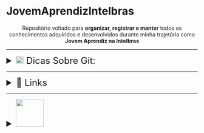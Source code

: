 # JovemAprendizIntelbras

<div id='top' align='center'>
	<p>Repositório voltado para <b>organizar, registrar e manter</b> todos os conhecimentos adquiridos e desenvolvidos durante minha trajetória como <b>Jovem Aprendiz na Intelbras</b></p>
</div>

---

<div id='git'>
	<details>
		<summary style=
		'font-size:x-large'>
		<img src='https://git-scm.com/images/logos/downloads/Git-Icon-1788C.svg' width=20px> Dicas Sobre Git:</summary>
		<div>
			<h3>📥 Importando um repositório</h3>
			<hr>
			<ol>
				<i>
				<li><b>git clone</b><br><pre>cria um clone do projeto (repositório) em nossa máquina local</pre>
				<li><b>git add '{arquivos}'</b><br><pre>realiza a inclusão ou modificação dos arquivos no diretório local, preparando ele para ser entregue ao servidor remoto</pre>
				<li><b>git commit -m '{mensagem}'</b> <pre> confirma e salva as alterações para preparar para o envio</pre>
				<li><b>git push</b><br><pre>envia ao repositório remoto Git (sobe as alterações ao repositorio no GitHub)</pre>
				</i>
			</ol>
			<br>
			<h3>❗ Alguns comandos adicionais, mas importantes</h3>
			<hr>
			<p>
				<i>
				▪ <b>git add .</b><pre>seleciona todos os arquivos locais </pre>
				▪ <b>git push origin '{branch}'</b><pre>especifica a branch na qual receberá o push</pre>
				▪ <b>git remote add origin '{link repositorio}'</b><pre>é usado para adicionar um repositório remoto como uma referência em seu repositório local. Ele define a conexão entre o seu repositório local e o repositório remoto, permitindo que você envie e receba alterações entre os dois</pre>
				▪ <b>git branch</b><pre>realizar operações com branches (criar, listar, renomear ou excluir) link: https://blog.betrybe.com/git/git-branch/#1</pre>
				▪ <b>git checkout</b><pre>alterar a branch ou restaurar arquivos (da pra usar o 'git checkout -b {nome branch}' para criar e já entrar nessa nova branch (ramificação) criada). 
link: https://blog.betrybe.com/git/git-checkout/#1</pre>
				▪ <b>git status</b><pre>dá todas as informações necessárias sobre a branch atual</pre>
				▪ <b>git reset</b><pre>desfaz alterações (commits)</pre>
				▪ <b>git rm</b><pre>remove arquivos</pre>
				▪ <b>git mv</b><pre>move arquivos</pre>
				▪ <b>git pull</b>
				<pre>
- Busca e baixa o último conteudo salvo e atualizado do repositorio remoto
- É usado para trazer as atualizações mais recentes de um repositório remoto para o seu repositório local. 
- O git pull é usado quando você já tem um repositório local e deseja sincronizá-lo com o repositório remoto, obtendo as últimas alterações.</pre>
				</i>
			</p>
			<hr>
			<h4>📘 Exemplo:</h4>
			<pre>
- create a new repository on the command line
🔸 git init
🔸 git add README.md
🔸 git commit -m "first commit"
🔸 git branch -M main
🔸 git remote add origin https://github.com/LucasSGonza/testezin.git
🔸 git push -u origin main
<hr>
- push an existing repository from the command line
🔸 git remote add origin https://github.com/LucasSGonza/testezin.git
🔸 git branch -M main
🔸 git push -u origin main</pre>
		</div>
	</details>
</div>

---

<div id='links'>
	<details>
		<summary style='font-size:x-large'>🔗 Links</summary>
		<h4>🌎Links Gerais</h4>
		<pre>
➡ <a>https://gitfichas.com/</a><br>
➡ <a>https://comandosgit.github.io/</a><br>
➡ <a>https://www.freecodecamp.org/portuguese/news/10-comandos-do-git-que-todo-desenvolvedor-deveria-conhecer/</a><br>
➡ <a>https://medium.com/@rafaelpiresvb/programação-reativa-com-reactivex-no-swift-e-kotlin-71e8a78fe07f</a><br>
➡ <a>https://replit.com/@LucasSGonza</a><br>
➡ <a>https://updatedcode.wordpress.com/2016/06/13/3-swift-colecoes-e-tuplas/</a><br>
➡ <a>https://www.hackingwithswift.com/example-code/system/how-do-you-read-from-the-command-line</a><br>
➡ <a>https://www.youtube.com/playlist?list=PLJ0AcghBBWShgIH122uw7H9T9-NIaFpP-</a><br>
➡ <a>https://www.youtube.com/watch?v=EFYdfF9r6cM</a><br>
➡ <a>https://www.codecademy.com/learn/learn-swift/modules/learn-swift-hello-world/cheatsheet</a><br>
➡ <a>https://www.codingame.com/playgrounds/66493/swift---variaveis-tipos-tuplas-enumeracoes-e-operadores</a><br>
➡ <a>https://macmagazine.com.br/sobre/quaddro-macmagazine/</a><br>
➡ <a>https://tiagoaguiar.co/xcode-shortcuts-teclas-de-atalho#:~:text=cmd%20%2B%20%5B%20%3A%3A%20unindent&text=Um%20bom%20desenvolvedor%20de%20software,atalho%20dentro%20do%20seu%20Xcode</a><br>
➡ <a>https://www.tutorialspoint.com/swift-program-to-get-input-from-the-user#</a><br>
➡ <a>https://www.codecademy.com/learn/learn-swift/modules/learn-swift-hello-world/cheatsheet</a>
  		</pre>
		<h4>📱 Desenvolvimento Mobile<h4>
		<pre>
➡ <a>https://www.alura.com.br/artigos/ios-swift-diferencas-construcao-layouts-storyboard-xib-view-code?gclid=CjwKCAjwp6CkBhB_EiwAlQVyxTN_Ww64Fd-mqoph6pqmOBo-G1BNj3CfPyQqXxegOwGjbAr8yUsJPBoCj5kQAvD_BwE</a><br>
➡ <a>https://medium.com/good-morning-swift/ios-view-controller-life-cycle-2a0f02e74ff5</a><br>
➡ <a>https://caiocnoronha.medium.com/como-passar-entre-p%C3%A1ginas-no-xcode-f7613820d912</a><br>
➡ <a>https://www.youtube.com/watch?v=XzyF36Wun3U</a><br>
➡ <a>https://www.youtube.com/watch?v=DxCydBmOqXU</a><br>
➡ <a>https://www.youtube.com/watch?v=09TeUXjzpKs</a><br></pre>
	</details>
</div>

---

<div id='swift'>
	<details>
		<summary style='font-size:x-large'>
		<img src='https://img.shields.io/badge/Swift-FA7343?style=flat&logo=swift&logoColor=white' width='73px'></summary><br>
		<div id="caracteristicaslinguagem">
			<details>
			<summary style='font-size:medium'>📚 Características da Linguagem</summary>
			<pre>
🔸 Tipagem --> tipo da variável é definido baseado no 1º valor que ela receber. Uma vez definido o tipo, este não poderá ser modificado<br>
🔸 ' ; ' é opcional<br>
🔸 "Xcode" --> IDE oficial desenvolvida pela apple para desenvolvimento de SWIFT<br>
🔸 Uso do ' _ '<pre>
usar ‘ _ ‘ (underline) significa que o valor não é necessário ser citado. Exemplo: <br>
* for _ in 0…2 { print(‘Ola Mundo’) } —> irá simplesmente realizar o código do loop 3x
* func calcMedia (_ nota1: Double, _ nota2: Double ) { //codigo } <br>
--> nesse caso, por padrao as funções em swift utilizam de ‘label’ (tag identificador) para cada parâmetro, ou seja, utlizando o ‘ _ ‘,vc retira a necessidade de, quando for chamar a função, ter que colocar as labels, no caso os nomes utilizados, no exemplo citado sendo nota1, nota2
</pre>
🔸 Programando com 'Opcionais': deve-se tomar cuidado ❗<pre>
‘ ?? ‘ —> utiliza-se quando a variável é do tipo opcional, dessa forma, após as ??, coloca-se um valor padrão para a mesma.<br>
This operator is generally used to provide a default value when an expression or variable produces an optional result. for ex:<br>
<i>let i: Int? = 5
let j: Int? = nil
let value1 = i ?? 9 //value1 will be 5 non-optional
let value2 = j ?? 9 //value2 will be 9 non-optional</i><br>
You can chain multiple of these operators as such:
<i>let value3 = j ?? i ?? 9 //value3 will be 5 non-optional</i></pre>
🔸 Concatenação<pre>
print (“Média: “, media) --> usar + da erro. O “+” iria concatenar apenas se tudo fosse String.<br>
Dica: utilizamos “\(valor)” para inserirmos o valor de uma variável ou constante dentro de uma string (Interpolação).
</pre></pre>
			</details>
			<hr>
			<details id='adentrandologica'>
				<summary style='font-size:medium'>♟ Adentrando na Lógica</summary>
				<h4>🎲 Tipos de dados</h4>
				<pre>
🔸 Int		🔸 Double			🔸 Float
🔸 String	🔸 Character (char)		🔸 Bool (boolean)
🔹 Array	🔹 Dictionary			🔹 Set
🔹 Enum		🔹 Tuple			❔ Optional
💥 Class	💥 Struct			💥 Protocol
💫 Any
...</pre>
				<h4>💾 Tipos de declaração geral</h4>
				<pre>
* let num; —> num = 1
* let num = 1;
* let num: Int = 1; </pre>
				<h4>💱 Conversão de dados <i>(type casting)</i></h4>
				<pre>
Como foi citado anteriormente nas <a href=#caracteristicaslinguagem>'Características da linguagem'</a>, uma vez declarado o tipo da variável, não é mais possível trocar seu tipo. Contudo, ainda pode ser feita uma 'adaptação':<br>
Sintaxe 1: tipoDado(variável);
Ex:
Let x = 10;
Let name = String(x)
print(name) —> “10”</pre>
🔸 Existe ainda alguns operadores muito utilizados quando o assunto é tipagem:
<pre>🔹 2 operadores => IS , AS (relativamente intuitivos)<br>
🍺 IS --> funciona como um if, no caso como se fosse uma afirmação, que retornará um booleano. Ex:<pre>
nota is Double //true
nome is Int //false</pre>
🍷 AS --> funciona como uma atribuição (como em SQL), no caso indicando um tipo para a variável/objeto caso este não esteja explícito. É utilizado juntamente dos operadores '!' e '?', assim como nas opcionais. Ex:<pre>
//forçar o desempacotamento (usado quando se tem certeza do tipo da variável)
nome as! String<br>
//tentará mudar o tipo para String, mas retornará nil caso não consiga
email as? String</pre>
</pre>
				<h4>🎮 Operadores Lógicos</h4>
				<pre>No geral, igual as outras linguagens (<,>,//, ==, !=, !, +=, -=, …, &&, ||)
link:
<a>https://docs.swift.org/swift-book/documentation/the-swift-programming-language/basicoperators/</a>
</pre>
				<h4>❓ Operadores Condicionais</h4>
				<pre>
If, if/else, else if, switch --> igual as outras linguagens
Operador ternário: sintaxe --> expressão ? valor-seTrue : valor-seFalse;
				</pre>
				<h4>🗣 Comentários</h4>
				<pre>Igual Java --> // ou /* */</pre>
				<h4>😀 Tuplas</h4>
				<pre>
🔸 Sintaxe padrão => let numbers = (1,2,3)
🔸 Funciona semelhante como uma matriz em Java (uma ‘variável’ ou um espaço de memória que agrupa vários valores, podendo ser de tipos distintos ou não)
🔸 Sintaxe de criação com a mesma lógica das variáveis (pode definir o tipo explicitamente ou não)
🔸 Caso for definir o tipo, precisa ser para cada item da tupla (oq talvez não seja tão produtivo), visto que cada item é “único” (a tupla serve simplesmente para armazenar)
🔸 Pode ser inicializado vazia
🔸 Por padrão, cada item da tupla pode ser acessado pelo seu índice, mas é possível atribuir ‘nomes’ para cada item (somente se o tipo não estiver declarado)=> let coords = (lat: 22.1, lng: 27.6)
				</pre>
				<h4>🤠 Array</h4>
				<pre>
🔸 Sintaxe padrão => let numbers = [1,2,3]
🔸 Possuí a sintaxe de criação de uma matriz em Java (utilizando colchetes) e compartilha da característica de conter apenas valores de um MESMO TIPO. Nesse sentido, caso queira definir o tipo de dado da Array durante a criação dela, basta definir somente uma vez, diferentemente da Tupla, que caso for definir o tipo, precisa ser para cada valor contido nela.
🔸 Pode ser inicializado vazia
🔸 Alguns métodos usuais (alguns funcionam para tuplas tbm):
➡ append() -> adiciona na Array
➡ removeAll() -> auto-explicativo
➡ isEmpty -> auto-explicative
➡ count -> verifica tamanho da lista (igual o lenght ou size)
➡ contais() -> verifica na Array se existe o elemento indicado no parâmetro
➡ first -> access o primeiro elemento da Array
➡ insert(‘item’, at: ‘índice’) -> insere um elemento no índice indicado
➡ remove(at: ‘indice’) -> remove o item da Array no índice indicado
➡ removeLast() -> auto-explicativo mas remove o ultimo item da Array
➡ swapAt(0,1) -> meio auto-explicativo mas ele troca os elementos de posição (vc indica quais serão trocados)
				</pre>
				<h4>📒 Dictionary</h4>
				<label>Link:
				<a>https://www.codecademy.com/learn/learn-swift/modules/learn-swift-dictionaries/cheatsheet</a>
				<pre>
🔸 Funciona muito semelhante a uma Array, mas utiliza do conceito de chave-valor (key-value), semelhante a um JSON
🔸 É necessário definir na criação o tipo da chave e do valor
🔸 Possuí métodos da mesma forma que Array, possuindo alguns métodos até idênticos, mas no geral os métodos realmente “são os mesmos” que na Array, mas atualizados para a sintaxe do dictionary.
🔸 Os retornos dos valores sempre são como Opcionais
🔸 Usos gerais:<pre>
◽ Sintaxe de criação:
var products: [tipoChave : tipoValor] = [ : ] —> iniciando vazia<br>
◽ CRUD valores (sempre atento ao tipo da chave e do valor):<br>
🟣CREATE ja na criação do dicionario  —>
var products: [Int : String] = [1 : “Fone de ouvido”]<br>
🟣CREATE/UPDATE normal —>
products[1] = “Fone de ouvido”<br>
🟣MÉTODO CREATE/UPDATE —> 
dictionary.updateValue(valor, forKey: chave) —> add or update a key-value<br>
🔵DELETE meio estranho —> 
products[0] = nil —> nil significa a ausência de valor<br>
🔵 MÉTODO DELETE mais legal —> 
removeValue(forKey: 0) = a partir da chave informada, remove o item<br>
🟡 READ de chave —>
for key in products.key { print(key) }<br>
🟡 READ de valor —>
for val in products.values { print(val) }<br>
🟡 READ key-value —>
for (key, value) in products { print (“chave: \(key), valor: \(valor)” }</pre>
</pre>
			<h4>🙂 Sets</h4>
			<pre>
🔸 Semelhante a um Array, mas não permite itens repetidos
🔸 Igualmente a Array, permite apenas 1 tipo (coleção de dados únicos de mesmo tipo)
🔸 Sintaxe padrao —> var newSet: Set<tipo> = [ ]
🔸 Sua utilização me parece mais específica do que em relação aos demais tipos de dados, além de talvez necessitar de um maior contexto para utilizá-la. Ex:
<pre>
//simulando a Mega-sena<br>
var numbers = 6
var result: Set<Int> = [ ]<br>
while (numbers > 0) {
	//método que gera numeros aleatorios a partir do range definido
	let generated = Int.random (in: 1…60)<br>
	//só irá inserir no Set se o número gerado não for repetido
	let res = result.insert(generated)<br>
	if (res.inserted) {
		numbers--
	}
}</pre></pre>
			<h4>🧶 Laços de Repetição</h4>
			<pre>
🔹While:<pre>
➡ sintaxe padrão, igual em Java e JS (verifica a condição, dps executa o bloco de código)
➡ Repeat/while => igual o do/while (execute o bloco de código, dps verifica a condição)
➡ Sequências (ranges) => controlam o for<br>
ex:
let range = 0…5 // inclusive (incluí tudo)
let r = 0..<5 // exclusive (não incluí o limite)</pre>
🔹 for-in:
<pre>
➡ Sintaxe 1:
◽ for i in x...y { }
◽ i --> variável padrão, é imutável (let)
◽ O for em swift utiliza bem da questão dos parâmetros genéricos, ent a variável 'i'é somente uma opção para tal.<br>
◽ é possível utilizar da cláusula ‘where’ para colocar uma condição no loop. ex:
<pre>
	for i in 1...10 where i % 2 == 0 { print(i) }
</pre>
◽ No geral, o loop for é mais fácil de interpretar traduzindo-o. ex:
<pre>
	let sequencia = 1…5
	for num in sequencia {
		print(num) //exibira todos os itens de ‘sequencia’	
	}
</pre>
-----
➡ Sintaxe 2 (mais padrão):
<pre>
	for item in items {	// Do this	}
</pre>
◽ Nessa sintaxe, deixa mais claro a possibilidade de utilizar do for para iterar uma Array, da mesma forma que um forEach(). A vantagem do for, seria da possibilidade de iterar por uma Array de Array’s, ou seja, cada item da Array a ser iterada é uma outra Array
</pre>
Links:
<a>https://www.programiz.com/swift-programming/for-in-loop</a>
<a>https://www.appypie.com/loops-swift-how-to</a>
<a>https://www.hackingwithswift.com/sixty/4/1/for-loops</a>
</pre>
				<h4>⏸ 'Break' e 'Continue' ▶</h4>
				<pre>
🔸 Break —> utilizado para literalmente quebrar/parar algo, geralmente uma iteração em um loop ou no caso de utilizar de switch/case, por exemplo. Quando utilizado em loops, muito comum ser utilizado dentro de if’s (verificações), para não ser necessário validar tudo de algo (array por ex) quando já satisfez oq era procurado<br>
🔹 Continue —> pula uma iteração e passa para a próxima instrução ou bloco de código.
</pre>
				<h4>👔 Functions</h4>
				<pre>
🔸 Muito semelhante às sintaxe dos métodos em Java e das functions em JavaScript, só muda o prefixo: func nomeFuncao () { }<br>
🔸 Da mesma forma que em Java, os parâmetros precisam de nome + tipo<br>
🔸 Se for utilizar do ‘return’ é necessário definir o tipo do retorno, mesma lógica que em Java, mas o tipo do retorno é definido após os parâmetros, da seguinte forma:
<pre>
func calcMedia (nota1: Double, nota2: Double) -> Double { }
</pre>
🔸 Por padrão, caso for omitido, o return é vazio<br>
🔸 Nos parâmetros, os nomes das ‘variaveis de parâmetro’ funcionam como labels, ou seja, caso não for utilizado um ‘ _ ‘ antes do nome da variavel, na hora de chamar o método e passar os argumentos, seria necessário citar os labels. EX:
<pre>
calcMedia(nota1: 7, nota2: 10)
</pre>
</pre>
				<h4>📜 Closure</h4>
				<a>https://www.programiz.com/swift-programming/closures</a>
				<pre>
🔸 Funciona quase como uma Arroy function em JavaScript, no sentido de que a Closure é uma função resumida. EX:
<pre>
📜 closure:
{ (a: Int, b: Int) -> Int in
   a + b								
}								
</pre>
<pre>
👔 function
func somar (a: Int, b: Int) -> Int {
  	return a + b
}
</pre>
🔸 Características:
- pode ou não receber parâmetros
- não é necessário uma palavra chave para declarar uma closure (como existe nas functions)
- a declaração consiste nas { }
- Sintaxe padrao: { (parametro) -> tipoRetorno in //codigo } 
- o ‘in’ funciona como uma “—>” em JS
- o ’—>’ serve para separar os parâmetros do tipo de retorno 
- Pode ser passada como parâmetro de outras funções (callback function), como em um map por exemplo</pre>
				<h4>❓ Opcionais</h4><pre>
🔸 Uma condição dada aos tipos de varíaveis na qual permite a ausência de valor (nil)
🔸 Resumidademente, permite valores nulos (tipo nulo [nil]) a variáveis , com tipos declarados (String, Int, Double, ...), visto que normalmente isso não seria permitido (ex: atribuir nil a uma variável que espera um valor Int)<br>
🔸 sintaxe -->  <i><b>var variavel: tipoVariavel? , ex: let nota: Int?</b></i><br>
🔸 Como esse tipo de variável permite valores nulos, é necessário fazer algo para que, caso tente acessar um valor nulo, o programa nao dê problema. Para isso, existem 2 respostas padrão:
<pre>
🔹 Definir um valor padrão, caso ainda esteja como nil.Ex:
<pre>var numbers = total ?? 60</pre>Funciona como um if: caso tenha valor, seguirá utilizando o valor normalmente. Caso ainda esteja nil, utiliza o valor padrão<br>
🔹 Forçar um unwrapp na variável
<pre>
▪ usado quando temos certeza de que a variável, mesmo que opcional, terá um valor informado (e não será nil) durante a compilação
▪ utiliza ! ao fim da variável
</pre></pre>
🔸 <b>CUIDADO</b> => caso seja passado um nil e seja usado '!' para forçar, o programa dará fatal error. Para não acontecer este problema, existem maneiras de verificar se realmente é possível forçar um desembrulo da variável:<br>
<b>🌝 if let</b> 
🔹 faz uma verificação if para ver se a variável possuí valor.
🔹 sintaxe --> <pre>
if let product = dict[id] { return product } else { return "nenhum produto encontrado" }</pre>
<b>🌚 guard let</b> 
🔹 muito semelhante ao 'if let' mas realiza as operações em ordem trocada: primeiro verifica o erro, para ent seguir com o sucesso (true)<br>
🔹 sintaxe --><pre> 
guard let product = dict[id] else { return "nenhum produto encontrado" } return product</pre>
🔹 QUANDO USAR --> semelhante ao NOT NULL em SQL, ou seja, geralmente utilizado após verificar se é necessário ou não existir um valor. In fact, esse é um dos motivos para existir esse tipo, visto que serve para tratar, por exemplo, valores nulos vindo de um BD, visto que no BD podem existir campos que permitem serem nulos, fazendo com que em nosso sistema realizassemos a mesma lógica, definindo algumas variáveis como <i>opcionais</i>.<br>
É possível definir mais condições ao utilizar o if let e guard let, utilizando ' , ' EX:<pre>
	if let user = loadUsername(), let password = decryptPassword() {
    	authenticate(user, password)
	}</pre></pre>
				<h4>📖 Enum</h4>
				<label>Link:
				<a>https://www.youtube.com/watch?v=pgHzqTXwkLI&t=6s</a>
				<pre>
🔸 Basicamente é uma lista de itens. Contudo, cada item é um 'case' (o mesmo utilizado em swift), logo, podem ser atribuídos códigos para cada case utilizando um switch (fora da estrutura do enum)<br>
🔸 O tipo do enum não precisa necessariamente ser especificado, além dele poder armazenar valores de qualquer tipo e os tipos destes valores poderem ser diferentes para cada membro do enum (logo, deve-se avaliar se vale a pena limitar o tipo do enum ou de seus case's)<br>
🔹 Life hack: se definir a enum para Int e nos cases não definirmos uma sequencia, os valores serão auto-incrementais. Ex:<pre>
enum Dia: Int { case Domingo = 1, Segunda, Terça, .... } Dia.Segunda.rawValue //2</pre>
🔸 <i>Raw Value</i> => 'método' para pegar o valor do case
🔸 Ao inves do rawValue, pode ser mais adequado utilizar um switch self
🔸 Motivos para utilizar;
◽ Reduzir linhas de códigos ao simplesmente pegar o case e seu rawValue
◽ Definir nomes para variáveis que serão utilizadas várias vezes (agilizando seus acessos), e que possuem valores padrões<br>
🔸 É do tipo 'Reference Type', assim como as 'Class'</pre>
				<h4>🏡Struct</h4>
				<pre>
🔸 Muito semelhante ao conceito de classes de Java e JS, mas é mais simples, visto que o Struct não permite herança, além de existir um 'class' em Swift, ent deve-se tomar cuidado para não misturar os conceitos<br>
🔸 Outra diferença para as classes, é que o Struct trabalha com o tipo VALOR. Nesse sentido, é possível criar apenas uma instância de objeto e dps criar novas variáveis e atribuir o VALOR sendo o primeiro objeto instanciado.<br>
🔸 Em resumo, os objetos do tipo Struct, não são necessariamente únicos, pois podem ser feitas CÓPIAS de um único objeto criado<br>
🔸 Logo, é do tipo 'Value Type', assim como Arrays, Dictionarys, Tuplas<br>
🔹 sintaxe<pre>let player1 = Player()</pre></pre>
				<h4>👑 Class</h4>
				<pre>
🔸 De forma geral, são os mesmos conceitos, técnicas e lógicas de classes das vistas em Java.<br>
🔸 Trabalham com REFERÊNCIA, ou seja, cada instância será um local da memória diferente, portanto deve-se atentar ao modo de como será instanciado um objeto (visto que pode ser feita REFERÊNCIA ao mesmo local de memória). De modo geral, o processo é o seguinte: <pre>
	1. instânciar um objeto (ex: let jogador1 = Jogador())
	2. caso eu queira instanciar um novo objeto da class Jogador, eu devo instanciar novamente um novo objeto, e não tentar fazer o seguinte:<br>
	let jogador2 = jogador1</pre>Nesse caso, tanto jogador1 quanto jogador2 estao fazendo REFERÊNCIA ao mesmo espaço de memória e, portanto, ao mesmo objeto. Logo, qualquer alteração das propriedades desse objeto serão observadas em ambas as variáveis<br>
🔹 sintaxe --> var pessoa : Pessoa = Pessoa()
				</pre>
				<h4>😲Semelhanças e Diferenças entre 'Class' e 'Struct'</h4>
				<label>Link:
				<a>https://www.youtube.com/watch?v=tKSNjg9Cb_g&list=PLZPWdr0WUuJ93mjCDaxLM8ZOi_5BwG7iC&index=6</a>
				<pre>
🔸 Tanto em Struct quanto em Class, deve-se atentar a alguns casos:<pre>
🔹 Caso nao definir um valor inicial para um atributo, deve ser criado um metodo inicializador (construtor)<br>
🔹 Nao pode criar um metodo construtor vazio -> visto que esse conceito acontece quando definimos valores iniciais aos atributos, permitindo que instanciemos um objeto sem ter que definir seus atributos logo de cara<br>
🔹 Se nao quiser criar um metodo construtor, deve-se definir um valor inicial para cada atributo (geralmente é tipo "", 0, ...)</pre>
🔸 Método Inicializador (mesmo conceito do método construtor de Java)<pre>
init (parameters) {
	statements	
}</pre></pre>
				<h4>🔐 Encapsulamento</h4>
				<pre>
🔸 Mesmo conceito de Java, ent serve pra definir os tipos de acesso às classes, propriedades e métodos<br>
Tipos:
🔸 <b>public</b> – Permite acesso a qualquer outro elemento.
🔸 <b>internal</b> – Permite acesso apenas dentro da própria classe e nas classes herdeiras.
🔸 <b>private</b> – Permite acesso apenas dentro da classe na qual foi declarada.<br>
OBS:
🔸 por padrão, o nível de encapsulamento é <i><b>'internal'</b></i>.
🔸 o encapsulamento do Swift funciona apenas se a classe e sua instância estiverem em arquivos separados.</pre>
				<h4>🧐'willSet' e 'didSet'</h4>
				<label>Link:
				<a>https://www.codingem.com/didset-and-willset-in-swift/</a>
				<pre>
🔸 Os observadores 'didSet' e 'willSet' provêm uma maneira de responder corretamente quando uma propriedade tem seu valor definido/alterado. 
🔸 O observador willSet é chamado antes de o valor ser atribuído a uma propriedade
🔸 O observador didSet é chamado depois de uma propriedade ter recebido um valor.
<pre>
🔹 willSet runs a piece of code right before a property changes.
🔹 didSet runs a piece of code right after the property has changed.<br>
var name: String = "Alice" {
    willSet { print("Name will from \(name) to \(newValue)") }
    didSet { print("Name changed from \(oldValue) to \(name)")}
}
name = "Jack"
-------------------------
Output:<br>
Name will from Alice to Jack
Name changed from Alice to Jack</pre><pre>Property observers also take parameters that refer to the old and the new values.<br>
By default, these parameters are called oldValue and newValue.
🔹 The willSet block always stores the incoming value as newValue.
🔹 The didSet block always stores the previous value as oldValue.<br>
To access these parameters, you do not need to declare them anywhere. They are automatically in your use.</pre></pre>
				<h4>🌳 Herança</h4>
				<pre>
🔸 Mesmo princípio das outras linguagens, portanto permite o compartilhamento (herança/herdar) os métodos e atributos entre classes<br>
🔸 sintaxe <pre>classeFilha : classePai</pre>
🔸 É como se vc estivesse atribuindo a uma classeFilha ser do tipo da classePai<br>
❗ <i>IMPORTANTE:</i> A subclasse pode ter suas próprias propriedades e métodos, e estes não podem ser acessados pela superclasse, já que o fluxo da herança é sempre da superclasse para a subclasse</pre>
				<h4>🧬Polimorsfismo</h4>
<pre>
🔸 Novamente, funciona a partir do mesmo princípio das outras linguagens, então é a propriedade que permite a subClasse (classeFilha) sobrescrever métodos e propriedades de uma superClasse (classePai)<br>
🔸 Tanto em Swift quanto em Java utiliza-se da mesma palavra reservada: <i><b>override</b></i><br>
🔸 Novamente igual em Java, em Swift existe a palavra reservada <i><b>final</b></i> para definir como "final"/irretocável um atributo ou método
				</pre>
				<h4>🔖Protocol</h4>
				<label>Link:
				<a>https://www.programiz.com/swift-programming/protocols#:~:text=In%20Swift%2C%20a%20protocol%20defines,(or%20any%20other%20types)</a>
				<pre>
🔸 Funciona como uma class abstract em Java, ou seja, sua função é ser um modelo para que outras classes utilizem de seus métodos e atributos, mudando apenas o conteúdo deles<br>
🔸 A diferença aqui é que o 'protocol' tem sintaxe semelhante a uma function, na qual dentro dele irão os atributos ou functions para serem usados em outros locais<br>
🔸 sintaxe e ex:<pre><b style='color:cyan'>protocol Greet {
// blueprint of a property
var name: String { get }<br>
// blueprint of a method 
func message()<br> 
}</b><br>
------------<br>
<b style='color:lightGreen'>// conform class to Greet protocol
class Employee: Greet {<br>
	// implementation of property
	var name = "Perry"<br>
	// implementation of method
	func message() {
	print("Good Morning!")
	}
}</b></pre></pre>
				<h4>⚙ Delegate</h4>
				<label>Links:<br>
				<li><a>https://jamesrochabrun.medium.com/implementing-delegates-in-swift-step-by-stepd3211cbac3ef#:~:text=Delegates%20are%20a%20design%20pattern,B%20to%20perform%20an%20action.</a></li>
				<li><a>https://medium.com/mackmobile/protocol-delegate-em-swift-5f521e19ca56</a></li><br>
				<pre>
🔸Delegates are a design pattern that allows one object to send messages to another object when a specific event happens.<br>
🔸Imagine an object A calls an object B to perform an action. Once the action is complete, object A should know that B has completed the task and take necessary action, this can be achieved with the help of delegates!</pre>
			</details>
		</div>
	</details>
</div>
